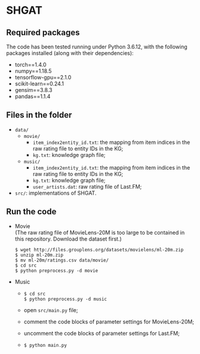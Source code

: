 # SHGAT

## Required packages
The code has been tested running under Python 3.6.12, with the following packages installed (along with their dependencies):

- torch==1.4.0
- numpy==1.18.5
- tensorflow-gpu==2.1.0
- scikit-learn==0.24.1
- gensim==3.8.3
- pandas==1.1.4

## Files in the folder
- `data/`
  - `movie/`
    - `item_index2entity_id.txt`: the mapping from item indices in the raw rating file to entity IDs in the KG;
    - `kg.txt`: knowledge graph file;
  - `music/`
    - `item_index2entity_id.txt`: the mapping from item indices in the raw rating file to entity IDs in the KG;
    - `kg.txt`: knowledge graph file;
    - `user_artists.dat`: raw rating file of Last.FM;
- `src/`: implementations of SHGAT.

## Run the code
- Movie  
  (The raw rating file of MovieLens-20M is too large to be contained in this repository.
  Download the dataset first.)
  ```
  $ wget http://files.grouplens.org/datasets/movielens/ml-20m.zip
  $ unzip ml-20m.zip
  $ mv ml-20m/ratings.csv data/movie/
  $ cd src
  $ python preprocess.py -d movie
  ```

- Music
  - ```
    $ cd src
    $ python preprocess.py -d music
    ```
  - open `src/main.py` file;
    
  - comment the code blocks of parameter settings for MovieLens-20M;
    
  - uncomment the code blocks of parameter settings for Last.FM;
    
  - ```
    $ python main.py
    ```

